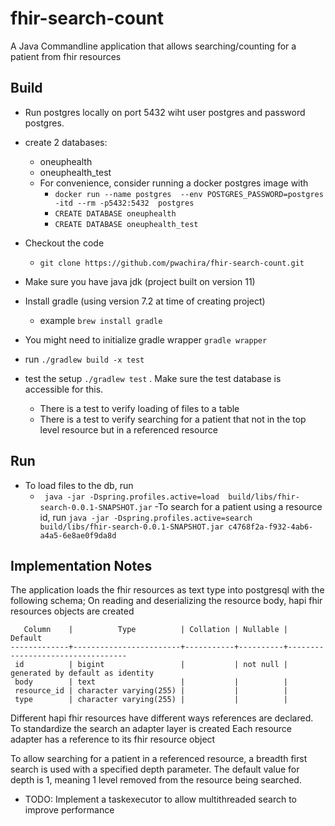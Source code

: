 # fhir-search-count
A Java Commandline application that allows searching/counting for a patient from fhir resources
## Build
- Run postgres locally on port 5432 wiht user postgres and password postgres.
- create 2 databases:
  - oneuphealth
  - oneuphealth_test
  - For convenience, consider running a docker postgres image with 
    - ```docker run --name postgres  --env POSTGRES_PASSWORD=postgres -itd --rm -p5432:5432  postgres```
    - ```CREATE DATABASE oneuphealth```
    - ```CREATE DATABASE oneuphealth_test```
    

- Checkout the code
  - ```git clone https://github.com/pwachira/fhir-search-count.git ```
- Make sure you have  java jdk (project built on version 11)  
- Install gradle (using version 7.2 at time of creating project)
  - example ```brew install gradle```
- You might need to initialize gradle wrapper ```gradle wrapper```
- run ```./gradlew build -x test``` 
- test the setup ```./gradlew test``` . Make sure the test database is accessible for this.
  - There is a test to verify loading of files to a table
  - There is a test to verify searching for a patient that not in the top level resource but in a referenced resource
  
## Run
- To load files to the db, run
    - ``` java -jar -Dspring.profiles.active=load  build/libs/fhir-search-0.0.1-SNAPSHOT.jar``` 
-To search for a patient using a resource id, run
 ```java -jar -Dspring.profiles.active=search  build/libs/fhir-search-0.0.1-SNAPSHOT.jar c4768f2a-f932-4ab6-a4a5-6e8ae0f9da8d``` 
     
## Implementation Notes
The application loads the fhir resources as text type into postgresql with the following schema;
On reading and deserializing the resource body, hapi fhir resources objects are created
```                                   Table "public.fhir_record"
   Column    |          Type          | Collation | Nullable |             Default              
-------------+------------------------+-----------+----------+----------------------------------
 id          | bigint                 |           | not null | generated by default as identity
 body        | text                   |           |          | 
 resource_id | character varying(255) |           |          | 
 type        | character varying(255) |           |          | 
 ```

Different hapi fhir resources have different ways references are declared. To standardize the search an adapter layer 
is created
Each resource adapter has a reference to its fhir resource object

To allow searching for a patient in a referenced resource, a breadth first search is used with a specified
depth parameter. The default value for depth is 1, meaning 1 level removed from the resource being searched.

- TODO: Implement a taskexecutor to allow multithreaded search to improve performance 